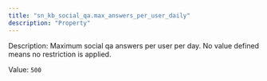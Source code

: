 ```yaml
---
title: "sn_kb_social_qa.max_answers_per_user_daily"
description: "Property"
---
```


Description: Maximum social qa answers per user per day.
No value defined means no restriction is applied.

Value: `500`